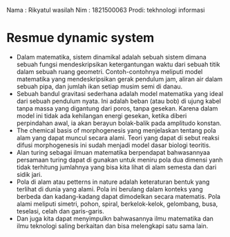 Nama : Rikyatul wasilah
Nim  : 1821500063
Prodi: tekhnologi informasi

# Resmue dynamic system

- Dalam matematika, sistem dinamikal adalah sebuah sistem dimana sebuah fungsi mendeskripsikan ketergantungan waktu dari sebuah titik dalam sebuah ruang geometri. Contoh-contohnya meliputi model matematika yang mendeskripsikan gerak pendulum jam, aliran air dalam sebuah pipa, dan jumlah ikan setiap musim semi di danau.
- Sebuah bandul gravitasi sederhana adalah model matematika yang ideal dari sebuah pendulum nyata. Ini adalah beban (atau bob) di ujung kabel tanpa massa yang digantung dari poros, tanpa gesekan. Karena dalam model ini tidak ada kehilangan energi gesekan, ketika diberi perpindahan awal, ia akan berayun bolak-balik pada amplitudo konstan.
- The chemical basis of morphogenesis yang menjelaskan tentang pola alam yang dapat muncul secara alami. Teori yang dapat di sebut reaksi difusi morphogenesis ini sudah menjadi model dasar biologi teoritis.
- Alan turing sebagai ilmuan matematika berpendapat bahwasannyaa persamaan turing dapat di gunakan untuk meniru pola dua dimensi yanh tidak terhitung jumlahnya yang bisa kita lihat di alam semesta dan dari sidik jari.
- Pola di alam atau petterns in nature adalah keteraturan bentuk yang terlihat di dunia yang alami. Pola ini berulang dalam konteks yang berbeda dan kadang-kadang dapat dimodelkan secara matematis. Pola alami meliputi simetri, pohon, spiral, berkelok-kelok, gelombang, busa, teselasi, celah dan garis-garis.
- Dan juga kita dapat menyimpulkn bahwasannya ilmu matematika dan ilmu teknologi saling berkaitan dan bisa melengkapi satu sama lain.
